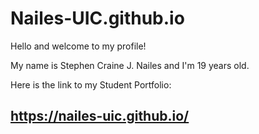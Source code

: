 # Nailes-UIC.github.io

Hello and welcome to my profile!

My name is Stephen Craine J. Nailes and I'm 19 years old.

Here is the link to my Student Portfolio:
## https://nailes-uic.github.io/